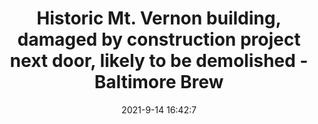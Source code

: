 ---
"title": "Historic Mt. Vernon building, damaged by construction project next door, likely to be demolished - Baltimore Brew"
"date": "2021-9-14 16:42:7"
"feed_name": "GOOGLENEWSCONSTRUCTION"
"feed_website": "https://news.google.com/search?q=construction%2Bincident&hl=en-US&gl=US&ceid=US:en"
"feed_rss": "https://news.google.com/rss/search?q=construction%2Bincident&hl=en-US&gl=US&ceid=US:en"
"link": "https://baltimorebrew.com/2021/09/14/historic-mt-vernon-building-damaged-by-construction-project-next-door-must-likely-be-demolished/"
"file": "_posts/2021-1-1-7f8e31bdb73db7d34bb95011d46ca88c715986e9.md"
"accident": "1"
"drilling": "0"
"dead": "0"
"injured": "0"
---